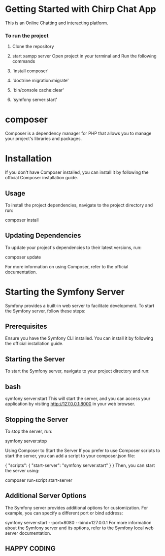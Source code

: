 # Getting Started with Chirp Chat App

This is an Online Chatting and interacting platform.

### To run the project 
1) Clone the repository
2) start xampp server
   Open project in your terminal and Run the following commands

3) 'install composer'
4) 'doctrine migration:migrate'
5) 'bin/console cache:clear'
6) 'symfony server:start'

# composer
Composer is a dependency manager for PHP that allows you to manage your project's libraries and packages.

# Installation
If you don't have Composer installed, you can install it by following the official Composer installation guide.

## Usage
To install the project dependencies, navigate to the project directory and run:

composer install

## Updating Dependencies
To update your project's dependencies to their latest versions, run:

composer update

For more information on using Composer, refer to the official documentation.


# Starting the Symfony Server
Symfony provides a built-in web server to facilitate development. To start the Symfony server, follow these steps:

## Prerequisites
Ensure you have the Symfony CLI installed. You can install it by following the official installation guide.

## Starting the Server
To start the Symfony server, navigate to your project directory and run:

## bash
symfony server:start
This will start the server, and you can access your application by visiting http://127.0.0.1:8000 in your web browser.

## Stopping the Server
To stop the server, run:

symfony server:stop

Using Composer to Start the Server
If you prefer to use Composer scripts to start the server, you can add a script to your composer.json file:

{
    "scripts": {
        "start-server": "symfony server:start"
    }
}
Then, you can start the server using:

composer run-script start-server

## Additional Server Options
The Symfony server provides additional options for customization. For example, you can specify a different port or bind address:

symfony server:start --port=8080 --bind=127.0.0.1
For more information about the Symfony server and its options, refer to the Symfony local web server documentation.

## HAPPY CODING
